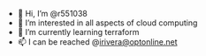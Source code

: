 - 👋 Hi, I’m @r551038
- 👀 I’m interested in all aspects of cloud computing
- 🌱 I’m currently learning terraform
- 📫  I can be reached @irivera@optonline.net

